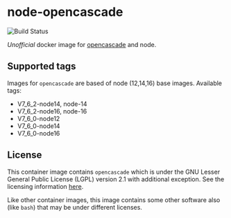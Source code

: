 # node-opencascade

![Build Status](https://github.com/Michsior14/node-opencascade/actions/workflows/build-and-publish.yml/badge.svg)

_Unofficial_ docker image for [opencascade](https://git.dev.opencascade.org/gitweb/?p=occt.git) and node.

## Supported tags

Images for `opencascade` are based of node (12,14,16) base images. Available tags:

- V7_6_2-node14, node-14
- V7_6_2-node16, node-16
- V7_6_0-node12
- V7_6_0-node14
- V7_6_0-node16

## License

This container image contains `opencascade` which is under the GNU Lesser General
Public License (LGPL) version 2.1 with additional exception. See the licensing
information [here](https://www.opencascade.com/content/licensing).

Like other container images, this image contains some other software also (like
`bash`) that may be under different licenses.
